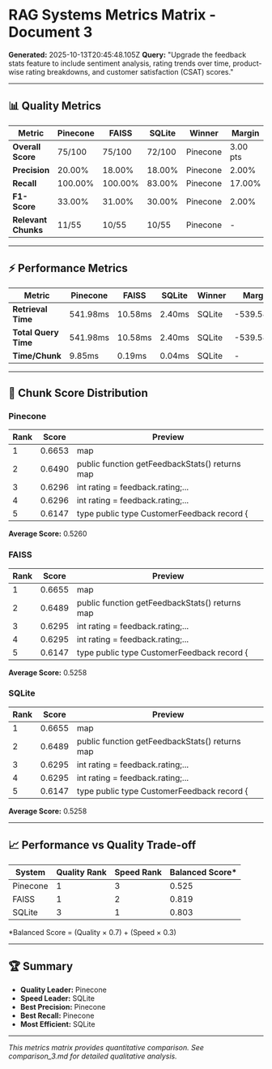 # RAG Systems Metrics Matrix - Document 3

**Generated:** 2025-10-13T20:45:48.105Z
**Query:** "Upgrade the feedback stats feature to include sentiment analysis, rating trends over time, product-wise rating breakdowns, and customer satisfaction (CSAT) scores."

---

## 📊 Quality Metrics

| Metric | Pinecone | FAISS | SQLite | Winner | Margin |
|--------|----------|-------|--------|--------|---------|
| **Overall Score** | 75/100 | 75/100 | 72/100 | Pinecone | 3.00 pts |
| **Precision** | 20.00% | 18.00% | 18.00% | Pinecone | 2.00% |
| **Recall** | 100.00% | 100.00% | 83.00% | Pinecone | 17.00% |
| **F1-Score** | 33.00% | 31.00% | 30.00% | Pinecone | 2.00% |
| **Relevant Chunks** | 11/55 | 10/55 | 10/55 | Pinecone | - |

---

## ⚡ Performance Metrics

| Metric | Pinecone | FAISS | SQLite | Winner | Margin |
|--------|----------|-------|--------|--------|---------|
| **Retrieval Time** | 541.98ms | 10.58ms | 2.40ms | SQLite | -539.58ms |
| **Total Query Time** | 541.98ms | 10.58ms | 2.40ms | SQLite | -539.58ms |
| **Time/Chunk** | 9.85ms | 0.19ms | 0.04ms | SQLite | - |

---

## 🎯 Chunk Score Distribution

### Pinecone
| Rank | Score | Preview |
|------|-------|----------|
| 1 | 0.6653 | map<anydata>|error stats = getFeedbackStats();... |
| 2 | 0.6490 | public function getFeedbackStats() returns map<anydata>|erro... |
| 3 | 0.6296 | int rating = feedback.rating;... |
| 4 | 0.6296 | int rating = feedback.rating;... |
| 5 | 0.6147 | type public type CustomerFeedback record {|     string custo... |

**Average Score:** 0.5260


### FAISS
| Rank | Score | Preview |
|------|-------|----------|
| 1 | 0.6655 | map<anydata>|error stats = getFeedbackStats();... |
| 2 | 0.6489 | public function getFeedbackStats() returns map<anydata>|erro... |
| 3 | 0.6295 | int rating = feedback.rating;... |
| 4 | 0.6295 | int rating = feedback.rating;... |
| 5 | 0.6147 | type public type CustomerFeedback record {|     string custo... |

**Average Score:** 0.5258


### SQLite
| Rank | Score | Preview |
|------|-------|----------|
| 1 | 0.6655 | map<anydata>|error stats = getFeedbackStats();... |
| 2 | 0.6489 | public function getFeedbackStats() returns map<anydata>|erro... |
| 3 | 0.6295 | int rating = feedback.rating;... |
| 4 | 0.6295 | int rating = feedback.rating;... |
| 5 | 0.6147 | type public type CustomerFeedback record {|     string custo... |

**Average Score:** 0.5258


---

## 📈 Performance vs Quality Trade-off

| System | Quality Rank | Speed Rank | Balanced Score* |
|--------|-------------|-----------|----------------|
| Pinecone | 1 | 3 | 0.525 |
| FAISS | 1 | 2 | 0.819 |
| SQLite | 3 | 1 | 0.803 |

*Balanced Score = (Quality × 0.7) + (Speed × 0.3)

---

## 🏆 Summary

- **Quality Leader:** Pinecone
- **Speed Leader:** SQLite
- **Best Precision:** Pinecone
- **Best Recall:** Pinecone
- **Most Efficient:** SQLite

---

*This metrics matrix provides quantitative comparison. See comparison_3.md for detailed qualitative analysis.*
